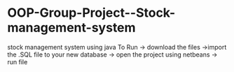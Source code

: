# OOP-Group-Project--Stock-management-system
stock management system using java
To Run ->
download the files ->import the .SQL file to your new database -> open the project using netbeans -> run file
